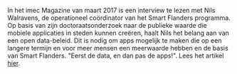 In het imec Magazine van maart 2017 is een interview te lezen met Nils Walravens, de operationeel coördinator van het Smart Flanders programma. Op basis van zijn doctoraatsonderzoek naar de publieke waarde die mobiele applicaties in steden kunnen creëren, haalt Nils het belang aan van een open data-beleid. Dit is nodig om apps mogelijk te maken die op een langere termijn en voor meer mensen een meerwaarde hebben en de basis van Smart Flanders. "Eerst de data, en dan pas de apps!". Lees het artikel [hier](http://magazine.imec.be/data/116/reader/reader.html?t=1488980468235#!preferred/1/package/116/pub/122/page/7).
